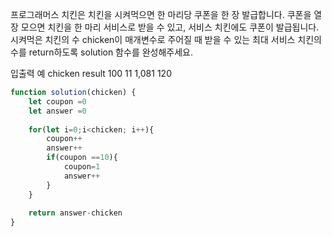 프로그래머스 치킨은 치킨을 시켜먹으면 한 마리당 쿠폰을 한 장 발급합니다. 쿠폰을 열 장 모으면 치킨을 한 마리 서비스로 받을 수 있고, 서비스 치킨에도 쿠폰이 발급됩니다. 시켜먹은 치킨의 수 chicken이 매개변수로 주어질 때 받을 수 있는 최대 서비스 치킨의 수를 return하도록 solution 함수를 완성해주세요.


입출력 예
chicken	result
100	11
1,081	120

```js
function solution(chicken) {
    let coupon =0
    let answer =0
    
    for(let i=0;i<chicken; i++){
        coupon++
        answer++
        if(coupon ==10){
            coupon=1
            answer++
        }
    }
    
    return answer-chicken
}
```


